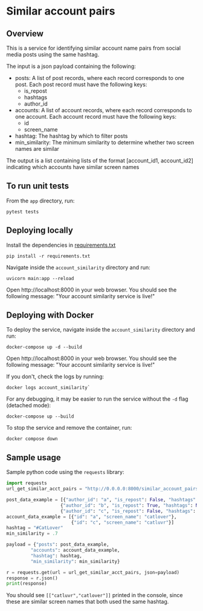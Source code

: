 # Similar account pairs

## Overview
This is a service for identifying similar account name pairs from social media posts using the same hashtag.

The input is a json payload containing the following:
- posts: A list of post records, where each record corresponds to one post. Each post record must have the following keys:
  - is_repost
  - hashtags
  - author_id
- accounts: A list of account records, where each record corresponds to one account. Each account record must have the following keys:
  - id
  - screen_name
- hashtag: The hashtag by which to filter posts
- min_similarity: The minimum similarity to determine whether two screen names are similar


The output is a list containing lists of the format [account_id1, account_id2] indicating which accounts have similar screen names

## To run unit tests
From the `app` directory, run:
```commandline
pytest tests
```

## Deploying locally

Install the dependencies in [requirements.txt](./requirements.txt) 
```commandline
pip install -r requirements.txt
```

Navigate inside the `account_similarity` directory and run:
```commandline
uvicorn main:app --reload
```

Open http://localhost:8000 in your web browser. You should see the following message: "Your account similarity service is live!"

## Deploying with Docker

To deploy the service, navigate inside the `account_similarity` directory and run:

```commandline
docker-compose up -d --build
```

Open http://localhost:8000 in your web browser. You should see the following message: "Your account similarity service is live!"

If you don't, check the logs by running:
```commandline
docker logs account_similarity`
```

For any debugging, it may be easier to run the service without the `-d` flag (detached mode):
```commandline
docker-compose up --build
```

To stop the service and remove the container, run:
```commandline
docker compose down
```


## Sample usage

Sample python code using the `requests` library:

```python
import requests
url_get_similar_acct_pairs = "http://0.0.0.0:8000/similar_account_pairs/"

post_data_example = [{"author_id": "a", "is_repost": False, "hashtags": ["#CatLover", "#catlife"]},
                    {"author_id": "b", "is_repost": True, "hashtags": None},
                    {"author_id": "c", "is_repost": False, "hashtags": ["#CatLover"]}]
account_data_example = [{"id": "a", "screen_name": "catlover"}, 
                        {"id": "c", "screen_name": "catluvr"}]
hashtag = "#CatLover"
min_similarity = .7

payload = {"posts": post_data_example,
         "accounts": account_data_example,
         "hashtag": hashtag,
         "min_similarity": min_similarity}

r = requests.get(url = url_get_similar_acct_pairs, json=payload)
response = r.json()
print(response)
```

You should see `[["catluvr","catlover"]]` printed in the console, since these are similar screen names that both used
the same hashtag. 

